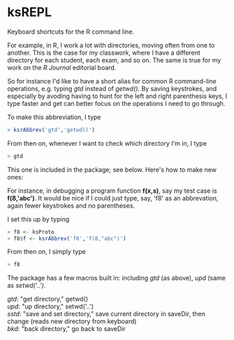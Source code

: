 # ksREPL
Keyboard shortcuts for the R command line.

For example, in R, I work a lot with directories, moving often from one
to another.  This is the case for my classwork, where I have a different
directory for each student, each exam, and so on.  The same is true for
my work on the *R Journal* editorial board.

So for instance I'd like to have a short alias for common R command-line
operations, e.g. typing *gtd* instead of *getwd()*.  By saving
keystrokes, and especially by avoding having to hunt for the left and
right parenthesis keys, I type faster and get can better focus on the
operations I need to go through.

To make this abbreviation, I type 

``` r
> ksrAbbrev('gtd','getwd()')
```

From then on, whenever I want to check which directory I'm in, I type

``` r
> gtd
```

This one is included in the package; see below.  Here's how to make new
ones:

For instance, in debugging a program function **f(x,s)**, say my test
case is **f(8,'abc')**.  It would be nice if I could just type, say,
'f8' as an abbrevation, again fewer keystrokes and no parentheses.

I set this up by typing

``` r
> f8 <- ksProto
> f8$f <- ksrAbbrev('f8','f(8,"abc")')
```

From then on, I simply type

``` r
> f8
```

The package has a few macros built in: including *gtd* (as above), *upd*
(same as *setwd('..')*. 

*gtd*: "get directory," getwd()
<br>
*upd*: "up directory," setwd('..')
<br>
*sstd*: "save and set directory," save current directory in saveDir,
then change (reads new directory from keyboard)
<br> 
*bkd*: "back directory," go back to saveDir

